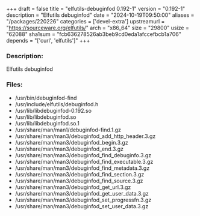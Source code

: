 +++
draft = false
title = "elfutils-debuginfod 0.192-1"
version = "0.192-1"
description = "Elfutils debuginfod"
date = "2024-10-19T09:50:00"
aliases = "/packages/220226"
categories = ['devel-extra']
upstreamurl = "https://sourceware.org/elfutils/"
arch = "x86_64"
size = "29800"
usize = "62088"
sha1sum = "fcb636278526ab3beb9cd0eda1afccefbcb1a706"
depends = "['curl', 'elfutils']"
+++
### Description: 
Elfutils debuginfod

### Files: 
* /usr/bin/debuginfod-find
* /usr/include/elfutils/debuginfod.h
* /usr/lib/libdebuginfod-0.192.so
* /usr/lib/libdebuginfod.so
* /usr/lib/libdebuginfod.so.1
* /usr/share/man/man1/debuginfod-find.1.gz
* /usr/share/man/man3/debuginfod_add_http_header.3.gz
* /usr/share/man/man3/debuginfod_begin.3.gz
* /usr/share/man/man3/debuginfod_end.3.gz
* /usr/share/man/man3/debuginfod_find_debuginfo.3.gz
* /usr/share/man/man3/debuginfod_find_executable.3.gz
* /usr/share/man/man3/debuginfod_find_metadata.3.gz
* /usr/share/man/man3/debuginfod_find_section.3.gz
* /usr/share/man/man3/debuginfod_find_source.3.gz
* /usr/share/man/man3/debuginfod_get_url.3.gz
* /usr/share/man/man3/debuginfod_get_user_data.3.gz
* /usr/share/man/man3/debuginfod_set_progressfn.3.gz
* /usr/share/man/man3/debuginfod_set_user_data.3.gz
